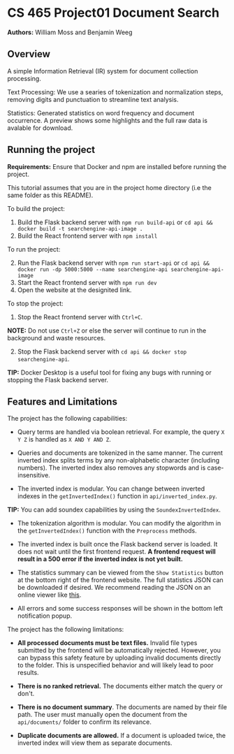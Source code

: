# CS 465 Project01 Document Search
**Authors:** William Moss and Benjamin Weeg


## Overview
A simple Information Retrieval (IR) system for document collection processing.

Text Processing:
We use a searies of tokenization and normalization steps, 
removing digits and punctuation to streamline text analysis.

Statistics: 
Generated statistics on word frequency and document occurrence.
A preview shows some highlights and the full raw data is avalable for download.


## Running the project

**Requirements:** Ensure that Docker and npm are installed before running the project. 

This tutorial assumes that you are in the project home directory (i.e the same folder as this README).

To build the project:

1) Build the Flask backend server with `npm run build-api` or `cd api && docker build -t searchengine-api-image .`
2) Build the React frontend server with `npm install`

To run the project:

2) Run the Flask backend server with `npm run start-api` or `cd api && docker run -dp 5000:5000 --name searchengine-api searchengine-api-image`
3) Start the React frontend server with `npm run dev`
4) Open the website at the designited link. 

To stop the project:

1) Stop the React frontend server with `Ctrl+C`. 

**NOTE:** Do not use `Ctrl+Z` or else the server will continue to run in 
the background and waste resources.

2) Stop the Flask backend server with `cd api && docker stop searchengine-api`.

**TIP:** Docker Desktop is a useful tool for fixing any bugs with running or 
stopping the Flask backend server.


## Features and Limitations

The project has the following capabilities:

- Query terms are handled via boolean retrieval. For example, the query `X Y Z` 
is handled as `X AND Y AND Z`. 

- Queries and documents are tokenized in the same manner. The current 
inverted index splits terms by any non-alphabetic character (including numbers). 
The inverted index also removes any stopwords and is case-insensitive.

- The inverted index is modular. You can change between inverted indexes in the 
`getInvertedIndex()` function in `api/inverted_index.py`.  

**TIP:** You can add soundex capabilities by using the `SoundexInvertedIndex`.

- The tokenization algorithm is modular. You can modify the algorithm in 
the `getInvertedIndex()` function with the `Preprocess` methods. 

- The inverted index is built once the Flask backend server is loaded. It does 
not wait until the first frontend request. **A frontend request will result in a 500
error if the inverted index is not yet built.**

- The statistics summary can be viewed from the `Show Statistics` button at the 
bottom right of the frontend website. The full statistics JSON can be downloaded 
if desired. We recommend reading the JSON on an online viewer like 
[this](https://jsonviewer.stack.hu/).

- All errors and some success responses will be shown in the bottom left 
notification popup.

The project has the following limitations:

- **All processed documents must be text files.** Invalid file types submitted 
by the frontend will be automatically rejected. However, you can bypass this 
safety feature by uploading invalid documents directly to the folder. This is 
unspecified behavior and will likely lead to poor results.

- **There is no ranked retrieval.** The documents either match the query or don't.

- **There is no document summary**. The documents are named by their file path. 
The user must manually open the document from the `api/documents/` folder to 
confirm its relevance.

- **Duplicate documents are allowed.** If a document is uploaded twice, the inverted
index will view them as separate documents.

